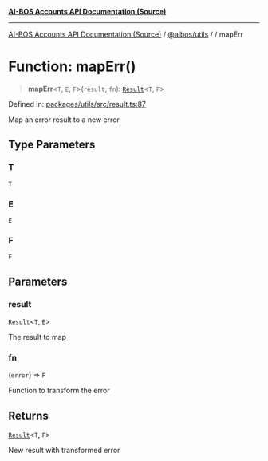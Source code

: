 [**AI-BOS Accounts API Documentation (Source)**](../../../README.md)

***

[AI-BOS Accounts API Documentation (Source)](../../../README.md) / [@aibos/utils](../README.md) / [](../README.md) / mapErr

# Function: mapErr()

> **mapErr**\<`T`, `E`, `F`\>(`result`, `fn`): [`Result`](../type-aliases/Result.md)\<`T`, `F`\>

Defined in: [packages/utils/src/result.ts:87](https://github.com/pohlai88/accounts/blob/48103fb36d28b2b9bfb33472b6de2f719773cde9/packages/utils/src/result.ts#L87)

Map an error result to a new error

## Type Parameters

### T

`T`

### E

`E`

### F

`F`

## Parameters

### result

[`Result`](../type-aliases/Result.md)\<`T`, `E`\>

The result to map

### fn

(`error`) => `F`

Function to transform the error

## Returns

[`Result`](../type-aliases/Result.md)\<`T`, `F`\>

New result with transformed error
